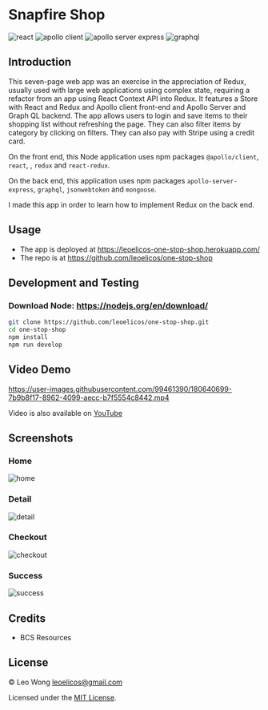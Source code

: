# Snapfire Shop

![react](https://img.shields.io/badge/17.0.1-0?label=react.js&style=for-the-badge&labelColor=white&color=black) ![apollo client](https://img.shields.io/badge/3.5.8-0?label=@apollo/client&style=for-the-badge&labelColor=white&color=black) ![apollo server express](https://img.shields.io/badge/3.10.0-0?label=@apollo%20server%20express&style=for-the-badge&labelColor=white&color=black) ![graphql](https://img.shields.io/badge/15.4.0-0?label=graphql&style=for-the-badge&labelColor=white&color=black)

## Introduction

This seven-page web app was an exercise in the appreciation of Redux, usually used with large web applications using complex state, requiring a refactor from an app using React Context API into Redux. It features a Store with React and Redux and Apollo client front-end and Apollo Server and Graph QL backend. The app allows users to login and save items to their shopping list without refreshing the page. They can also filter items by category by clicking on filters. They can also pay with Stripe using a credit card.

On the front end, this Node application uses npm packages `@apollo/client`, `react`, , `redux` and `react-redux`.

On the back end, this application uses npm packages `apollo-server-express`, `graphql`, `jsonwebtoken` and `mongoose`.

I made this app in order to learn how to implement Redux on the back end.

## Usage

- The app is deployed at https://leoelicos-one-stop-shop.herokuapp.com/
- The repo is at https://github.com/leoelicos/one-stop-shop

## Development and Testing

### Download Node: https://nodejs.org/en/download/

```sh
git clone https://github.com/leoelicos/one-stop-shop.git
cd one-stop-shop
npm install
npm run develop
```

## Video Demo

https://user-images.githubusercontent.com/99461390/180640699-7b9b8f17-8962-4099-aecc-b7f5554c8442.mp4

Video is also available on [YouTube](https://www.youtube.com/watch?v=uBL-Q8F1VVY)

## Screenshots

### Home

![home](https://user-images.githubusercontent.com/99461390/180640816-fede5803-4a99-4ae8-8764-75a21b5425c4.jpg)

### Detail

![detail](https://user-images.githubusercontent.com/99461390/180640818-1289eafd-d15f-4393-8234-98dd91e5b573.jpg)

### Checkout

![checkout](https://user-images.githubusercontent.com/99461390/180640820-6e6bb88f-5237-43cc-ae89-925624ccbd65.jpg)

### Success

![success](https://user-images.githubusercontent.com/99461390/180640821-c31ec290-027b-4750-a5fd-7faab8bdb08c.jpg)

## Credits

- BCS Resources

## License

&copy; Leo Wong <leoelicos@gmail.com>

Licensed under the [MIT License](./LICENSE).
